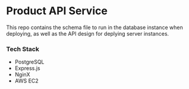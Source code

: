 # Product API Service

This repo contains the schema file to run in the database instance when deploying, as well as the API design for deplying server instances.

### Tech Stack
- PostgreSQL
- Express.js
- NginX
- AWS EC2
